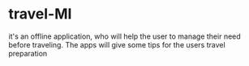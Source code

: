 
# travel-MI

 it's an offline application, who will help the user to manage their need before traveling. The apps will give some tips for the users travel preparation 
